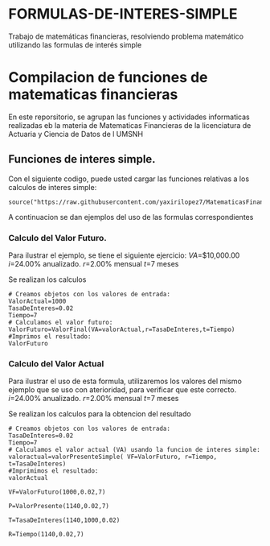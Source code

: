 # FORMULAS-DE-INTERES-SIMPLE
Trabajo de matemáticas financieras, resolviendo problema matemático utilizando las formulas de interés simple 
# Compilacion de funciones de matematicas financieras

En este reporsitorio, se agrupan las funciones y actividades informaticas realizadas eb la materia de Matematicas Financieras de la licenciatura de Actuaria y Ciencia de Datos de l UMSNH

## Funciones de interes simple.

Con el siguiente codigo, puede usted  cargar las funciones relativas a los calculos de interes simple:

```{r}
source("https://raw.githubusercontent.com/yaxirilopez7/MatematicasFinancieras2024/refs/heads/main/formulaInteresSimple.R")
```

A continuacion se dan ejemplos del uso de las formulas correspondientes


### Calculo del Valor Futuro.

Para ilustrar el ejemplo, se tiene el siguiente ejercicio:
$VA$=$10,000.00
$i$=24.00% anualizado.
$r$=2.00% mensual
$t$=7 meses

Se realizan los calculos
```{r}
# Creamos objetos con los valores de entrada:
ValorActual=1000
TasaDeInteres=0.02
Tiempo=7
# Calculamos el valor futuro:
ValorFuturo=ValorFinal(VA=valorActual,r=TasaDeInteres,t=Tiempo)
#Imprimos el resultado:
ValorFuturo
```
### Calculo del Valor Actual

Para ilustrar el uso de esta formula, utilizaremos los valores del mismo ejemplo que se uso con aterioridad, para verificar que este correcto.
$i$=24.00% anualizado.
$r$=2.00% mensual
$t$=7 meses

Se realizan los calculos para la obtencion del resultado
```{r}
# Creamos objetos con los valores de entrada:
TasaDeInteres=0.02
Tiempo=7
# Calculamos el valor actual (VA) usando la funcion de interes simple:
valoractual=valorPresenteSimple( VF=ValorFuturo, r=Tiempo, t=TasaDeInteres)
#Imprimimos el resultado:
valorActual
```

```
VF=ValorFuturo(1000,0.02,7)
```

```
P=ValorPresente(1140,0.02,7)
```

```
T=TasaDeInteres(1140,1000,0.02)
```

```
R=Tiempo(1140,0.02,7)
```



